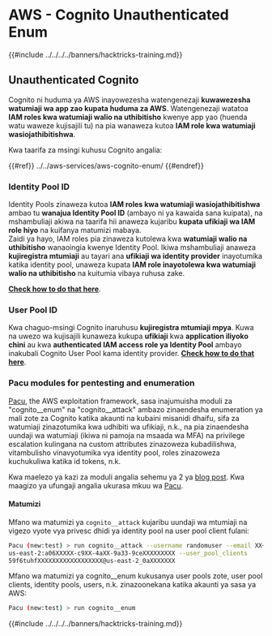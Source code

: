 # AWS - Cognito Unauthenticated Enum

{{#include ../../../../banners/hacktricks-training.md}}

## Unauthenticated Cognito

Cognito ni huduma ya AWS inayowezesha watengenezaji **kuwawezesha watumiaji wa app zao kupata huduma za AWS**. Watengenezaji watatoa **IAM roles kwa watumiaji walio na uthibitisho** kwenye app yao (huenda watu waweze kujisajili tu) na pia wanaweza kutoa **IAM role kwa watumiaji wasiojathibitishwa**.

Kwa taarifa za msingi kuhusu Cognito angalia:

{{#ref}}
../../aws-services/aws-cognito-enum/
{{#endref}}

### Identity Pool ID

Identity Pools zinaweza kutoa **IAM roles kwa watumiaji wasiojathibitishwa** ambao tu **wanajua Identity Pool ID** (ambayo ni ya kawaida sana kuipata), na mshambuliaji akiwa na taarifa hii anaweza kujaribu **kupata ufikiaji wa IAM role hiyo** na kuifanya matumizi mabaya.\
Zaidi ya hayo, IAM roles pia zinaweza kutolewa kwa **watumiaji walio na uthibitisho** wanaoingia kwenye Identity Pool. Ikiwa mshambuliaji anaweza **kujiregistra mtumiaji** au tayari ana **ufikiaji wa identity provider** inayotumika katika identity pool, unaweza kupata **IAM role inayotolewa kwa watumiaji walio na uthibitisho** na kuitumia vibaya ruhusa zake.

[**Check how to do that here**](../../aws-services/aws-cognito-enum/cognito-identity-pools.md).

### User Pool ID

Kwa chaguo-msingi Cognito inaruhusu **kujiregistra mtumiaji mpya**. Kuwa na uwezo wa kujisajili kunaweza kukupa **ufikiaji** kwa **application iliyoko chini** au kwa **authenticated IAM access role ya Identity Pool** ambayo inakubali Cognito User Pool kama identity provider. [**Check how to do that here**](../../aws-services/aws-cognito-enum/cognito-user-pools.md#registration).

### Pacu modules for pentesting and enumeration

[Pacu](https://github.com/RhinoSecurityLabs/pacu), the AWS exploitation framework, sasa inajumuisha moduli za "cognito__enum" na "cognito__attack" ambazo zinaendesha enumeration ya mali zote za Cognito katika akaunti na kubaini misanidi dhaifu, sifa za watumiaji zinazotumika kwa udhibiti wa ufikiaji, n.k., na pia zinaendesha uundaji wa watumiaji (ikiwa ni pamoja na msaada wa MFA) na privilege escalation kulingana na custom attributes zinazoweza kubadilishwa, vitambulisho vinavyotumika vya identity pool, roles zinazoweza kuchukuliwa katika id tokens, n.k.

Kwa maelezo ya kazi za moduli angalia sehemu ya 2 ya [blog post](https://rhinosecuritylabs.com/aws/attacking-aws-cognito-with-pacu-p2). Kwa maagizo ya ufungaji angalia ukurasa mkuu wa [Pacu](https://github.com/RhinoSecurityLabs/pacu).

#### Matumizi

Mfano wa matumizi ya `cognito__attack` kujaribu uundaji wa mtumiaji na vigezo vyote vya privesc dhidi ya identity pool na user pool client fulani:
```bash
Pacu (new:test) > run cognito__attack --username randomuser --email XX+sdfs2@gmail.com --identity_pools
us-east-2:a06XXXXX-c9XX-4aXX-9a33-9ceXXXXXXXXX --user_pool_clients
59f6tuhfXXXXXXXXXXXXXXXXXX@us-east-2_0aXXXXXXX
```
Mfano wa matumizi ya cognito\_\_enum kukusanya user pools zote, user pool clients, identity pools, users, n.k. zinazoonekana katika akaunti ya sasa ya AWS:
```bash
Pacu (new:test) > run cognito__enum
```
{{#include ../../../../banners/hacktricks-training.md}}
